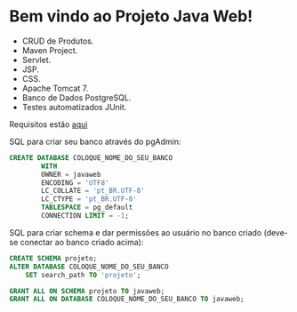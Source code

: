 # **Bem vindo ao Projeto Java Web!**

* CRUD de Produtos.
* Maven Project.
* Servlet.
* JSP.
* CSS.
* Apache Tomcat 7.
* Banco de Dados PostgreSQL.
* Testes automatizados JUnit.

Requisitos estão [aqui](https://docs.google.com/document/d/1eYuFpsZWTtm4EYxJyrfXewJG9bJoiZl4Iv21chzFFTs/)

SQL para criar seu banco através do pgAdmin:
```sql
CREATE DATABASE COLOQUE_NOME_DO_SEU_BANCO
        WITH 
        OWNER = javaweb
        ENCODING = 'UTF8'
        LC_COLLATE = 'pt_BR.UTF-8'
        LC_CTYPE = 'pt_BR.UTF-8'
        TABLESPACE = pg_default
        CONNECTION LIMIT = -1;
```    
SQL para criar schema e dar permissões ao usuário no banco criado (deve-se conectar ao banco criado acima):
```sql
CREATE SCHEMA projeto;
ALTER DATABASE COLOQUE_NOME_DO_SEU_BANCO
    SET search_path TO 'projeto';

GRANT ALL ON SCHEMA projeto TO javaweb;
GRANT ALL ON DATABASE COLOQUE_NOME_DO_SEU_BANCO TO javaweb;
```
